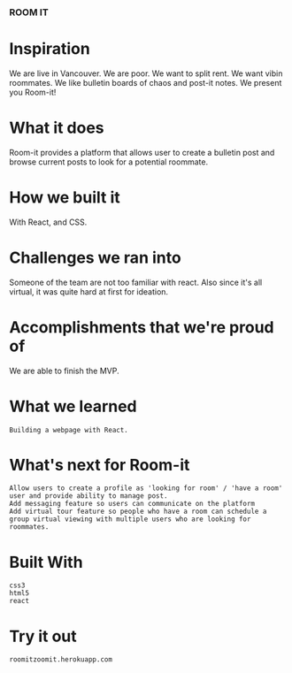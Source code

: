 ### ROOM IT
# Inspiration

We are live in Vancouver. We are poor. We want to split rent. We want vibin roommates. We like bulletin boards of chaos and post-it notes. We present you Room-it!

# What it does
Room-it provides a platform that allows user to create a bulletin post and browse current posts to look for a potential roommate.

# How we built it
With React, and CSS.

# Challenges we ran into
Someone of the team are not too familiar with react. Also since it's all virtual, it was quite hard at first for ideation.


# Accomplishments that we're proud of
We are able to finish the MVP.

# What we learned

    Building a webpage with React.

# What's next for Room-it

    Allow users to create a profile as 'looking for room' / 'have a room' user and provide ability to manage post.
    Add messaging feature so users can communicate on the platform
    Add virtual tour feature so people who have a room can schedule a group virtual viewing with multiple users who are looking for roommates.

# Built With

    css3
    html5
    react

# Try it out

    roomitzoomit.herokuapp.com

